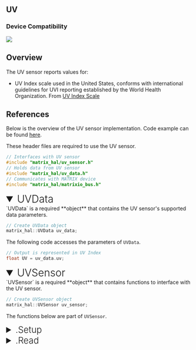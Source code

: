 <h2 style="padding-top:0">UV</h2>

### Device Compatibility
<img class="creator-compatibility-icon" src="../../img/creator-icon.svg">

## Overview

The UV sensor reports values for:

* UV Index scale used in the United States, conforms with international guidelines for UVI reporting established by the World Health Organization.  From <a href="https://www.epa.gov/sunsafety/uv-index-scale-0" target="_blank">UV Index Scale</a>

## References

Below is the overview of the UV sensor implementation. Code example can be found [here](/matrix-hal/examples/uv).

These header files are required to use the UV sensor.

```c++
// Interfaces with UV sensor
#include "matrix_hal/uv_sensor.h"
// Holds data from UV sensor
#include "matrix_hal/uv_data.h"
// Communicates with MATRIX device
#include "matrix_hal/matrixio_bus.h"
```

<details open>
<summary style="font-size: 1.75rem; font-weight: 300;">UVData</summary>
`UVData` is a required **object** that contains the UV sensor's supported data parameters.

```c++
// Create UVData object
matrix_hal::UVData uv_data;
```

The following code accesses the parameters of `UVData`.

```c++
// Output is represented in UV Index
float UV = uv_data.uv;
```
</details>

<details open>
<summary style="font-size: 1.75rem; font-weight: 300;">UVSensor</summary>
`UVSensor` is a required **object** that contains functions to interface with the UV sensor.

```c++
// Create UVSensor object
matrix_hal::UVSensor uv_sensor;
```
The functions below are part of `UVSensor`.

<details>
<summary style="font-size: 1.5rem; font-weight: 300;">.Setup</summary>
`Setup` is a **function** that takes a `MatrixIOBus` object as a parameter and sets that object as the bus to use for communicating with MATRIX device.

```c++
// Function declaration in header file
void Setup(MatrixIOBus *bus);
```

```c++
// Set uv_sensor to use MatrixIOBus bus
uv_sensor.Setup(&bus);
```
</details>

<details>
<summary style="font-size: 1.5rem; font-weight: 300;">.Read</summary>
`Read` is a **function** that takes a `UVData` object as a parameter and writes the current humidity sensor data into the `UVData` object.

```c++
// Function declaration in header file
bool Read(UVData *data);
```

```c++
// Overwrites uv_data with new data from UV sensor
uv_sensor.Read(&uv_data);
```
</details>
</details>
